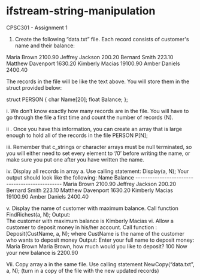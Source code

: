 # ifstream-string-manipulation
CPSC301 - Assignment 1

1. Create the following “data.txt”  file. Each record consists of customer's name and their balance:
 
Maria  Brown  2100.90
Jeffrey  Jackson  200.20
Bernard  Smith  223.10
Matthew  Davenport  1630.20
Kimberly Macias  19100.90
Amber  Daniels  2400.40

The records in the file will be like the text above. You will store them in the struct provided below:

struct  PERSON {
    char  Name[20];
    float Balance; }; 

i. We don’t know exactly how many records are in the file. You will have to go through the file a first time and count the number of records (N).

ii . Once you have this information, you can create an array that is large enough to hold all of the records in the file PERSON P[N];

iii. Remember that c_strings or character arrays must be null terminated, so you will either need to set every element to ‘/0’ before writing the name, or make sure you put one after you have written the name.

iv. Display all records in array a. Use calling statement: Display(a, N);
Your output should look like the following:
                	Name           	  Balance
         -----------------------------------------------
Maria  Brown  2100.90
Jeffrey  Jackson  200.20 
Bernard  Smith  223.10
Matthew  Davenport  1630.20
Kimberly Macias  19100.90
Amber  Daniels  2400.40
 
v. Display the name of customer with maximum balance. Call function FindRichest(a, N);
   	Output:  	
The customer with maximum balance is Kimberly Macias
vi. Allow a customer to deposit money in his/her account. Call function :
 Deposit(CustName, a, N); where CustName is the name of the customer who wants to deposit money
    	Output: 
Enter your full name to deposit money: Maria  Brown
        	            Maria Brown, how much would you like to deposit?  100
Now your new balance is 2200.90
 
Vii. Copy array a in the same file. Use calling statement NewCopy(“data.txt”, a, N);
(turn in a copy of the file with the new updated records)
